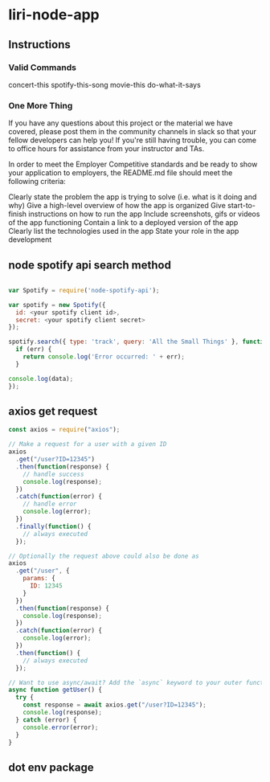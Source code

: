 # liri-node-app

## Instructions

### Valid Commands

concert-this
spotify-this-song
movie-this
do-what-it-says

### One More Thing

If you have any questions about this project or the material we have covered, please post them in the community channels in slack so that your fellow developers can help you! If you're still having trouble, you can come to office hours for assistance from your instructor and TAs.

In order to meet the Employer Competitive standards and be ready to show your application to employers, the README.md file should meet the following criteria:

Clearly state the problem the app is trying to solve (i.e. what is it doing and why)
Give a high-level overview of how the app is organized
Give start-to-finish instructions on how to run the app
Include screenshots, gifs or videos of the app functioning
Contain a link to a deployed version of the app
Clearly list the technologies used in the app
State your role in the app development

## node spotify api search method

```js

var Spotify = require('node-spotify-api');

var spotify = new Spotify({
  id: <your spotify client id>,
  secret: <your spotify client secret>
});

spotify.search({ type: 'track', query: 'All the Small Things' }, function(err, data) {
  if (err) {
    return console.log('Error occurred: ' + err);
  }

console.log(data);
});

```

## axios get request

```js
const axios = require("axios");

// Make a request for a user with a given ID
axios
  .get("/user?ID=12345")
  .then(function(response) {
    // handle success
    console.log(response);
  })
  .catch(function(error) {
    // handle error
    console.log(error);
  })
  .finally(function() {
    // always executed
  });

// Optionally the request above could also be done as
axios
  .get("/user", {
    params: {
      ID: 12345
    }
  })
  .then(function(response) {
    console.log(response);
  })
  .catch(function(error) {
    console.log(error);
  })
  .then(function() {
    // always executed
  });

// Want to use async/await? Add the `async` keyword to your outer function/method.
async function getUser() {
  try {
    const response = await axios.get("/user?ID=12345");
    console.log(response);
  } catch (error) {
    console.error(error);
  }
}
```

## dot env package
